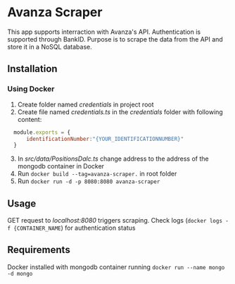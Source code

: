 # Avanza Scraper
This app supports interraction with Avanza's API. Authentication is supported through BankID. Purpose is to scrape the data from the API and store it in a NoSQL database.

## Installation
### Using Docker
1. Create folder named *credentials* in project root
2. Create file named *credentials.ts* in the *credentials* folder with following content:
```javascript
  module.exports = {
      identificationNumber:"{YOUR_IDENTIFICATIONNUMBER}"
  }
```
3. In *src/data/PositionsDalc.ts* change address to the address of the mongodb container in Docker
4. Run `docker build --tag=avanza-scraper.` in root folder
5. Run `docker run -d -p 8080:8080 avanza-scraper`

## Usage
GET request to *localhost:8080* triggers scraping. Check logs (`docker logs -f {CONTAINER_NAME`) for authentication status

## Requirements
Docker installed with mongodb container running `docker run --name mongo -d mongo`
